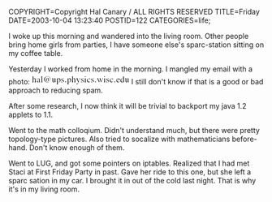 COPYRIGHT=Copyright Hal Canary / ALL RIGHTS RESERVED
TITLE=Friday
DATE=2003-10-04 13:23:40
POSTID=122
CATEGORIES=life;

I woke up this morning and wandered into the living room. Other people bring home girls from parties, I have someone else's sparc-station sitting on my coffee table.

Yesterday I worked from home in the morning. I mangled my email with a photo: ![(my email address is my first name at this domain.)](/images/email.png) I still don't know if that is a good or bad approach to reducing spam.

After some research, I now think it will be trivial to backport my java 1.2 applets to 1.1.

Went to the math colloqium. Didn't understand much, but there were pretty topology-type pictures. Also tried to socalize with mathematicians before-hand. Don't know enough of them.

Went to LUG, and got some pointers on iptables. Realized that I had met Staci at First Friday Party in past. Gave her ride to this one, but she left a sparc sation in my car. I brought it in out of the cold last night. That is why it's in my living room.
